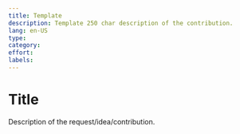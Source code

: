 ```yaml
---
title: Template 
description: Template 250 char description of the contribution.
lang: en-US
type: 
category: 
effort: 
labels: 
---
```


# Title

Description of the request/idea/contribution. 